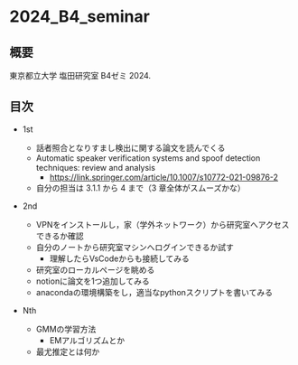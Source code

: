 # 2024_B4_seminar
## 概要
東京都立大学 塩田研究室 B4ゼミ
2024.

## 目次
- 1st
  - 話者照合となりすまし検出に関する論文を読んでくる
  - Automatic speaker verification systems and spoof detection techniques: review and analysis
    - https://link.springer.com/article/10.1007/s10772-021-09876-2
  - 自分の担当は 3.1.1 から 4 まで（3 章全体がスムーズかな）

- 2nd
  - VPNをインストールし，家（学外ネットワーク）から研究室へアクセスできるか確認
  - 自分のノートから研究室マシンへログインできるか試す
    - 理解したらVsCodeからも接続してみる
  - 研究室のローカルページを眺める
  - notionに論文を1つ追加してみる
  - anacondaの環境構築をし，適当なpythonスクリプトを書いてみる

- Nth
  - GMMの学習方法
    - EMアルゴリズムとか
  - 最尤推定とは何か